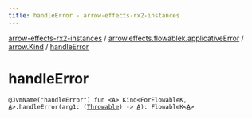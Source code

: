 ```yaml
---
title: handleError - arrow-effects-rx2-instances
---
```


[arrow-effects-rx2-instances](../../index.html) / [arrow.effects.flowablek.applicativeError](../index.html) / [arrow.Kind](index.html) / [handleError](./handle-error.html)

# handleError

`@JvmName("handleError") fun <A> Kind<ForFlowableK, `[`A`](handle-error.html#A)`>.handleError(arg1: (`[`Throwable`](https://kotlinlang.org/api/latest/jvm/stdlib/kotlin/-throwable/index.html)`) -> `[`A`](handle-error.html#A)`): FlowableK<`[`A`](handle-error.html#A)`>`